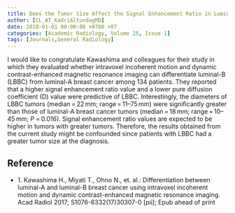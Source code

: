 ```yaml
---
title: Does the Tumor Size Affect the Signal Enhancement Ratio in Luminal Breast Cancers?
author: [CL_AT_KadriAltundagMD]
date: 2018-01-01 00:00:00 +0700 +07
categories: [Academic Radiology, Volume 25, Issue 1]
tags: [Journals,General Radiology]
---
```

I would like to congratulate Kawashima and colleagues for their study in which they evaluated whether intravoxel incoherent motion and dynamic contrast-enhanced magnetic resonance imaging can differentiate luminal-B (LBBC) from luminal-A breast cancer among 134 patients. They reported that a higher signal enhancement ratio value and a lower pure diffusion coefficient (D) value were predictive of LBBC. Interestingly, the diameters of LBBC tumors (median = 22 mm; range = 11–75 mm) were significantly greater than those of luminal-A breast cancer tumors (median = 18 mm; range = 10–45 mm; _P_ = 0.016). Signal enhancement ratio values are expected to be higher in tumors with greater tumors. Therefore, the results obtained from the current study might be confounded since patients with LBBC had a greater tumor size at the diagnosis.

## Reference

- 1\. Kawashima H., Miyati T., Ohno N., et. al.: Differentiation between luminal-A and luminal-B breast cancer using intravoxel incoherent motion and dynamic contrast-enhanced magnetic resonance imaging. Acad Radiol 2017; S1076-6332(17)30307-0 \[pii\]; Epub ahead of print